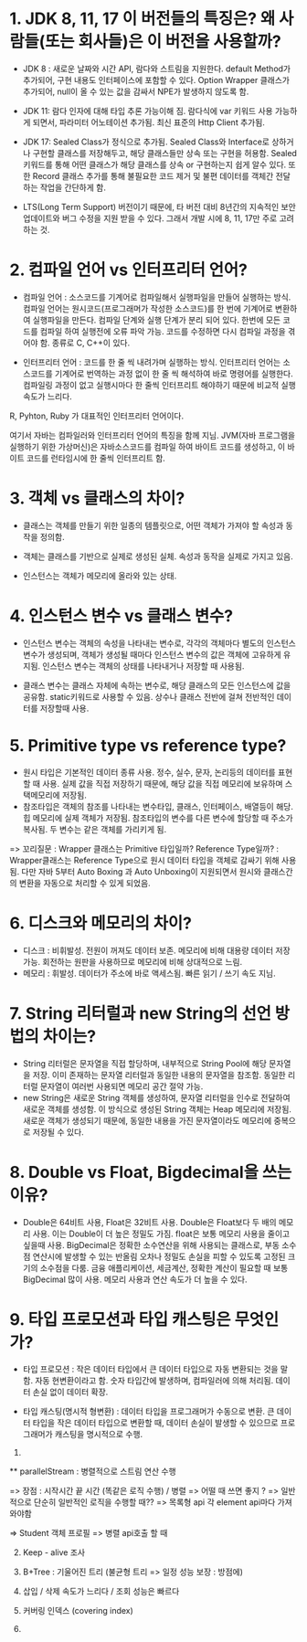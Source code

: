 # 1. JDK 8, 11, 17 이 버전들의 특징은? 왜 사람들(또는 회사들)은 이 버전을 사용할까?

- JDK 8 : 새로운 날짜와 시간 API, 람다와 스트림을 지원한다.
  default Method가 추가되어, 구현 내용도 인터페이스에 포함할 수 있다.
  Option Wrapper 클래스가 추가되어, null이 올 수 있는 값을 감싸서 NPE가 발생하지 않도록 함.

- JDK 11: 람다 인자에 대해 타입 추론 가능이해 짐.
  람다식에 var 키워드 사용 가능하게 되면서, 파라미터 어노테이션 추가됨.
  최신 표준의 Http Client 추가됨.

- JDK 17: Sealed Class가 정식으로 추가됨. Sealed Class와 Interface로 상하거나 구현할 클래스를 저장해두고, 해당 클래스들만 상속 또는 구현을 허용함. Sealed 키워드를 통해 어떤 클래스가 해당 클래스를 상속 or 구현하는지 쉽게 알수 있다. 또한 Record 클래스 추가를 통해 불필요한 코드 제거 및 불편 데이터를 객체간 전달하는 작업을 간단하게 함.

- LTS(Long Term Support) 버전이기 때문에, 타 버전 대비 8년간의 지속적인 보안 업데이트와 버그 수정을 지원 받을 수 있다. 그래서 개발 시에 8, 11, 17만 주로 고려하는 것.

# 2. 컴파일 언어 vs 인터프리터 언어?

- 컴파일 언어 : 소스코드를 기계어로 컴파일해서 실행파일을 만들어 실행하는 방식. 컴파일 언어는 원시코드(프로그래머가 작성한 소스코드)를 한 번에 기계어로 변환하여 실행파일을 만든다. 컴파일 단계와 실행 단계가 분리 되어 있다.
  한번에 모든 코드를 컴파일 하여 실행전에 오류 파악 가능. 코드를 수정하면 다시 컴파일 과정을 겪어야 함.
  종류로 C, C++이 있다.

- 인터프리터 언어 : 코드를 한 줄 씩 내려가며 실행하는 방식. 인터프리터 언어는 소스코드를 기계어로 번역하는 과정 없이 한 줄 씩 해석하여 바로 명령어를 실행한다. 컴파일링 과정이 없고 실행시마다 한 줄씩 인터프리트 해야하기 때문에 비교적 실행 속도가 느리다.

R, Pyhton, Ruby 가 대표적인 인터프리터 언어이다.

여기서 자바는 컴파일러와 인터프리터 언어의 특징을 함께 지님.
JVM(자바 프로그램을 실행하기 위한 가상머신)은 자바소스코드를 컴파일 하여 바이트 코드를 생성하고, 이 바이트 코드를 런타임시에 한 줄씩 인터프리트 함.

# 3. 객체 vs 클래스의 차이?

- 클래스는 객체를 만들기 위한 일종의 템플릿으로, 어떤 객체가 가져야 할 속성과 동작을 정의함.

- 객체는 클래스를 기반으로 실제로 생성된 실체. 속성과 동작을 실제로 가지고 있음.

- 인스턴스는 객체가 메모리에 올라와 있는 상태.

# 4. 인스턴스 변수 vs 클래스 변수?

- 인스턴스 변수는 객체의 속성을 나타내는 변수로, 각각의 객체마다 별도의 인스턴스 변수가 생성되며, 객체가 생성될 때마다 인스턴스 변수의 값은 객체에 고유하게 유지됨. 인스턴스 변수는 객체의 상태를 나타내거나 저장할 때 사용됨.

- 클래스 변수는 클래스 자체에 속하는 변수로, 해당 클래스의 모든 인스턴스에 값을 공유함. static키워드로 사용할 수 있음. 상수나 클래스 전반에 걸쳐 전반적인 데이터를 저장할때 사용.

# 5. Primitive type vs reference type?

- 원시 타입은 기본적인 데이터 종류 사용. 정수, 실수, 문자, 논리등의 데이터를 표현할 때 사용. 실제 값을 직접 저장하기 때문에, 해당 값을 직접 메모리에 보유하며 스택메모리에 저장됨.
- 참조타입은 객체의 참조를 나타내는 변수타입, 클래스, 인터페이스, 배열등이 해당. 힙 메모리에 실제 객체가 저장됨. 참조타입의 변수를 다른 변수에 할당할 때 주소가 복사됨. 두 변수는 같은 객체를 가리키게 됨.

=> 꼬리질문 : Wrapper 클래스는 Primitive 타입일까? Reference Type일까?
: Wrapper클래스는 Reference Type으로 원시 데이터 타입을 객체로 감싸기 위해 사용됨. 다만 자바 5부터 Auto Boxing 과 Auto Unboxing이 지원되면서 원시와 클래스간의 변환을 자동으로 처리할 수 있게 되었음.

# 6. 디스크와 메모리의 차이?

- 디스크 : 비휘발성. 전원이 꺼져도 데이터 보존. 메모리에 비해 대용량 데이터 저장 가능. 회전하는 원판을 사용하므로 메모리에 비해 상대적으로 느림.
- 메모리 : 휘발성. 데이터가 주소에 바로 액세스됨. 빠른 읽기 / 쓰기 속도 지님.

# 7. String 리터럴과 new String의 선언 방법의 차이는?

- String 리터럴은 문자열을 직접 할당하며, 내부적으로 String Pool에 해당 문자열을 저장. 이미 존재하는 문자열 리터럴과 동일한 내용의 문자열을 참조함. 동일한 리터럴 문자열이 여러번 사용되면 메모리 공간 절약 가능.
- new String은 새로운 String 객체를 생성하여, 문자열 리터럴을 인수로 전달하여 새로운 객체를 생성함. 이 방식으로 생성된 String 객체는 Heap 메모리에 저장됨. 새로운 객체가 생성되기 때문에, 동일한 내용을 가진 문자열이라도 메모리에 중복으로 저장될 수 있다.

# 8. Double vs Float, Bigdecimal을 쓰는 이유?

- Double은 64비트 사용, Float은 32비트 사용. Double은 Float보다 두 배의 메모리 사용. 이는 Double이 더 높은 정밀도 가짐. float은 보통 메모리 사용을 줄이고 싶을때 사용.
  BigDecimal은 정확한 소수연산을 위해 사용되는 클래스로, 부동 소수점 연산시에 발생할 수 있는 반올림 오차나 정밀도 손실을 피할 수 있도록 고정된 크기의 소수점을 다룸. 금융 애플리케이션, 세금계산, 정확한 계산이 필요할 때 보통 BigDecimal 많이 사용. 메모리 사용과 연산 속도가 더 높을 수 있다.

# 9. 타입 프로모션과 타입 캐스팅은 무엇인가?

- 타입 프로모션 : 작은 데이터 타입에서 큰 데이터 타입으로 자동 변환되는 것을 말함. 자동 현변환이라고 함. 숫자 타입간에 발생하며, 컴파일러에 의해 처리됨. 데이터 손실 없이 데이터 확장.

- 타입 캐스팅(명시적 형변환) : 데이터 타입을 프로그래머가 수동으로 변환. 큰 데이터 타입을 작은 데이터 타입으로 변환할 때, 데이터 손실이 발생할 수 있으므로 프로그래머가 캐스팅을 명시적으로 수행.


1. 
** parallelStream : 병렬적으로 스트림 연산 수행 

=> 장점 : 시작시간 끝 시간 (똑같은 로직 수행) / 병렬
=> 어떨 때 쓰면 좋지 ?
=> 일반적으로 단순히 일반적인 로직을 수행할 때?? 
=> 목록형 api 각 element api마다 가져와야함 

=> Student 객체 프로필 
=> 병렬 api호출 할 때

2. Keep - alive 조사 

3. B+Tree : 기울어진 트리 (불균형 트리 => 일정 성능 보장 : 방점에)

3. 삽입 / 삭제 속도가 느리다 / 조회 성능은 빠르다

4. 커버링 인덱스 (covering index)

5. 